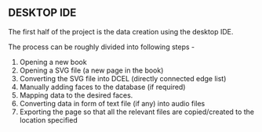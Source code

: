 DESKTOP IDE
-----------

The first half of the project is the data creation using the desktop IDE.

The process can be roughly divided into following steps - 
1. Opening a new book
2. Opening a SVG file (a new page in the book)
3. Converting the SVG file into DCEL (directly connected edge list)
4. Manually adding faces to the database (if required)
5. Mapping data to the desired faces.
6. Converting data in form of text file (if any) into audio files
7. Exporting the page so that all the relevant files are copied/created to the location specified

